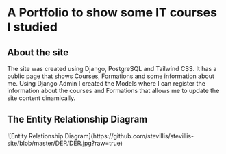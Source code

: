 <h1>A Portfolio to show some IT courses I studied</h1>
<h2>About the site</h2>
<p>
    The site was created using Django, PostgreSQL and Tailwind CSS.
    It has a public page that shows Courses, Formations and some information about me. Using Django Admin I created the 
    Models where I can register the information about the courses and Formations that allows me to update the site 
    content dinamically.
</p>
<h2>The Entity Relationship Diagram</h2>
![Entity Relationship Diagram](https://github.com/stevillis/stevillis-site/blob/master/DER/DER.jpg?raw=true)
